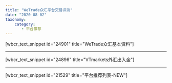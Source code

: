 ```yaml
---
title: "WeTrade众汇平台交易评测"
date: "2020-08-02"
taxonomy:
    category: 
       - 平台推荐
---
```


\[wbcr\_text\_snippet id="24901" title="WeTrade众汇基本资料"\]

* * *

\[wbcr\_text\_snippet id="24896" title="VTmarkets外汇出入金"\]

* * *

\[wbcr\_text\_snippet id="21529" title="平台推荐列表-NEW"\]
